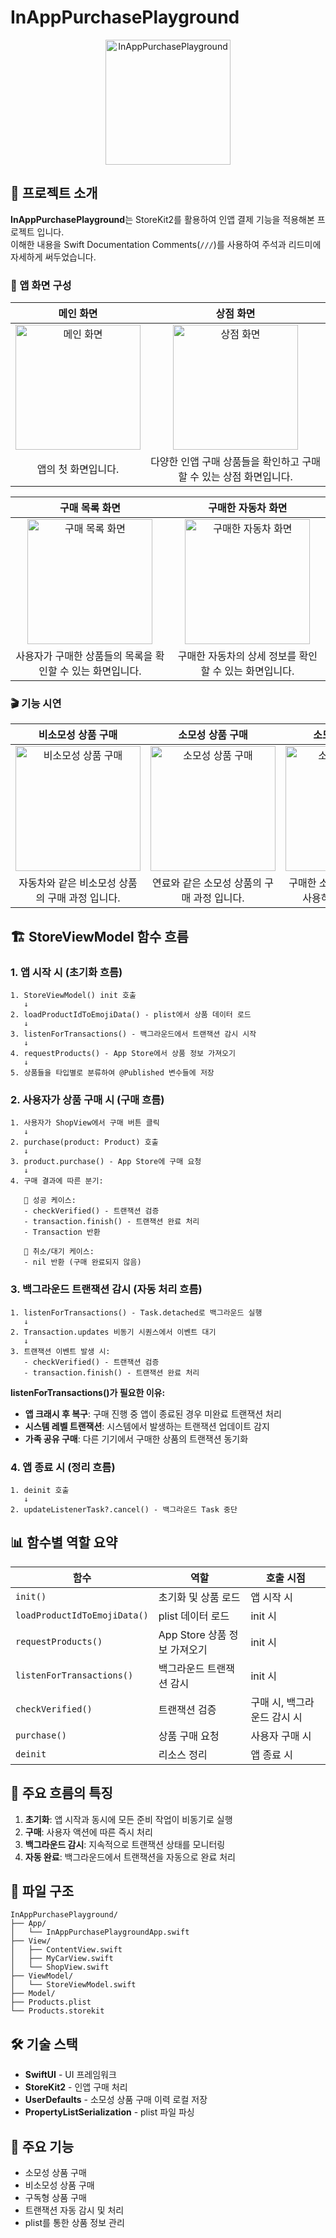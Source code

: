 # InAppPurchasePlayground

<div align="center">
  <img src="img/IAPIcon.png" alt="InAppPurchasePlayground" width="200" height="200">
</div>

## 📖 프로젝트 소개

**InAppPurchasePlayground**는 StoreKit2를 활용하여 인앱 결제 기능을 적용해본 프로젝트 입니다.  
이해한 내용을 Swift Documentation Comments(`///`)를 사용하여 주석과 리드미에 자세하게 써두었습니다.

### 📱 앱 화면 구성

| 메인 화면 | 상점 화면 |
|:---:|:---:|
| <img src="img/Main.png" alt="메인 화면" width="200"> | <img src="img/Shop.png" alt="상점 화면" width="200"> |
| 앱의 첫 화면입니다. | 다양한 인앱 구매 상품들을 확인하고 구매할 수 있는 상점 화면입니다. |

| 구매 목록 화면 | 구매한 자동차 화면 |
|:---:|:---:|
| <img src="img/PurchasedList.png" alt="구매 목록 화면" width="200"> | <img src="img/PurchasedCar.png" alt="구매한 자동차 화면" width="200"> |
| 사용자가 구매한 상품들의 목록을 확인할 수 있는 화면입니다. | 구매한 자동차의 상세 정보를 확인할 수 있는 화면입니다. |

### 🎬 기능 시연

| 비소모성 상품 구매 | 소모성 상품 구매 | 소모성 상품 사용 |
|:---:|:---:|:---:|
| <img src="img/PurchaseNonConsumable.gif" alt="비소모성 상품 구매" width="200"> | <img src="img/PurchaseConsumable.gif" alt="소모성 상품 구매" width="200"> | <img src="img/UseConsumable.gif" alt="소모성 상품 사용" width="200"> |
| 자동차와 같은 비소모성 상품의 구매 과정 입니다. | 연료와 같은 소모성 상품의 구매 과정 입니다. | 구매한 소모성 상품을 실제로 사용하는 과정 입니다. |


## 🏗️ StoreViewModel 함수 흐름

### 1. 앱 시작 시 (초기화 흐름)

```
1. StoreViewModel() init 호출
   ↓
2. loadProductIdToEmojiData() - plist에서 상품 데이터 로드
   ↓
3. listenForTransactions() - 백그라운드에서 트랜잭션 감시 시작
   ↓
4. requestProducts() - App Store에서 상품 정보 가져오기
   ↓
5. 상품들을 타입별로 분류하여 @Published 변수들에 저장
```

### 2. 사용자가 상품 구매 시 (구매 흐름)

```
1. 사용자가 ShopView에서 구매 버튼 클릭
   ↓
2. purchase(product: Product) 호출
   ↓
3. product.purchase() - App Store에 구매 요청
   ↓
4. 구매 결과에 따른 분기:
   
   📌 성공 케이스:
   - checkVerified() - 트랜잭션 검증
   - transaction.finish() - 트랜잭션 완료 처리
   - Transaction 반환
   
   📌 취소/대기 케이스:
   - nil 반환 (구매 완료되지 않음)
```

### 3. 백그라운드 트랜잭션 감시 (자동 처리 흐름)

```
1. listenForTransactions() - Task.detached로 백그라운드 실행
   ↓
2. Transaction.updates 비동기 시퀀스에서 이벤트 대기
   ↓
3. 트랜잭션 이벤트 발생 시:
   - checkVerified() - 트랜잭션 검증
   - transaction.finish() - 트랜잭션 완료 처리
```

**listenForTransactions()가 필요한 이유:**
- **앱 크래시 후 복구**: 구매 진행 중 앱이 종료된 경우 미완료 트랜잭션 처리
- **시스템 레벨 트랜잭션**: 시스템에서 발생하는 트랜잭션 업데이트 감지
- **가족 공유 구매**: 다른 기기에서 구매한 상품의 트랜잭션 동기화

### 4. 앱 종료 시 (정리 흐름)

```
1. deinit 호출
   ↓
2. updateListenerTask?.cancel() - 백그라운드 Task 중단
```

## 📊 함수별 역할 요약

| 함수 | 역할 | 호출 시점 |
|------|------|-----------|
| `init()` | 초기화 및 상품 로드 | 앱 시작 시 |
| `loadProductIdToEmojiData()` | plist 데이터 로드 | init 시 |
| `requestProducts()` | App Store 상품 정보 가져오기 | init 시 |
| `listenForTransactions()` | 백그라운드 트랜잭션 감시 | init 시 |
| `checkVerified()` | 트랜잭션 검증 | 구매 시, 백그라운드 감시 시 |
| `purchase()` | 상품 구매 요청 | 사용자 구매 시 |
| `deinit` | 리소스 정리 | 앱 종료 시 |

## 🔄 주요 흐름의 특징

1. **초기화**: 앱 시작과 동시에 모든 준비 작업이 비동기로 실행
2. **구매**: 사용자 액션에 따른 즉시 처리
3. **백그라운드 감시**: 지속적으로 트랜잭션 상태를 모니터링
4. **자동 완료**: 백그라운드에서 트랜잭션을 자동으로 완료 처리

## 📁 파일 구조

```
InAppPurchasePlayground/
├── App/
│   └── InAppPurchasePlaygroundApp.swift
├── View/
│   ├── ContentView.swift
│   ├── MyCarView.swift
│   └── ShopView.swift
├── ViewModel/
│   └── StoreViewModel.swift
├── Model/
├── Products.plist
└── Products.storekit
```

## 🛠️ 기술 스택

- **SwiftUI** - UI 프레임워크
- **StoreKit2** - 인앱 구매 처리
- **UserDefaults** - 소모성 상품 구매 이력 로컬 저장
- **PropertyListSerialization** - plist 파일 파싱

## 📝 주요 기능

- 소모성 상품 구매
- 비소모성 상품 구매  
- 구독형 상품 구매
- 트랜잭션 자동 감시 및 처리
- plist를 통한 상품 정보 관리
